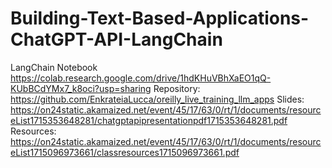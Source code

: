# Building-Text-Based-Applications-ChatGPT-API-LangChain

LangChain Notebook
  https://colab.research.google.com/drive/1hdKHuVBhXaEO1qQ-KUbBCdYMx7_k8oci?usp=sharing 
Repository: 
  https://github.com/EnkrateiaLucca/oreilly_live_training_llm_apps
Slides:  
  https://on24static.akamaized.net/event/45/17/63/0/rt/1/documents/resourceList1715353648281/chatgptapipresentationpdf1715353648281.pdf
Resources:
  https://on24static.akamaized.net/event/45/17/63/0/rt/1/documents/resourceList1715096973661/classresources1715096973661.pdf
